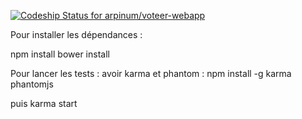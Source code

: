 [ ![Codeship Status for arpinum/voteer-webapp](https://www.codeship.io/projects/671fa480-8229-0131-d0d9-523ee7ecbaf7/status?branch=master)](https://www.codeship.io/projects/14811)

Pour installer les dépendances :

npm install
bower install


Pour lancer les tests :
avoir karma et phantom : npm install -g karma phantomjs

puis
karma start
